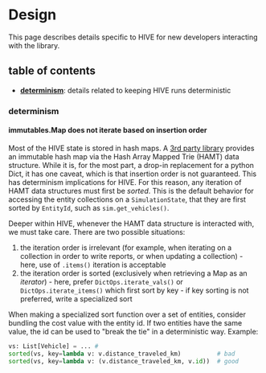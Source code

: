 # Design

This page describes details specific to HIVE for new developers interacting with the library.

## table of contents

- **[determinism](#determinism)**: details related to keeping HIVE runs deterministic

### determinism

#### immutables.Map does not iterate based on insertion order

Most of the HIVE state is stored in hash maps. A [3rd party library](https://github.com/MagicStack/immutables) provides an immutable hash map via the Hash Array Mapped Trie (HAMT) data structure. While it is, for the most part, a drop-in replacement for a python Dict, it has one caveat, which is that insertion order is not guaranteed. This has determinism implications for HIVE. For this reason, any iteration of HAMT data structures must first be _sorted_. This is the default behavior for accessing the entity collections on a `SimulationState`, that they are first sorted by `EntityId`, such as `sim.get_vehicles()`.

Deeper within HIVE, whenever the HAMT data structure is interacted with, we must take care. There are two possible situations:
  1. the iteration order is irrelevant (for example, when iterating on a collection in order to write reports, or when updating a collection)
    - here, use of `.items()` iteration is acceptable
  2. the iteration order is sorted (exclusively when retrieving a Map as an _iterator_)
    - here, prefer `DictOps.iterate_vals()` or `DictOps.iterate_items()` which first sort by key
    - if key sorting is not preferred, write a specialized sort 

When making a specialized sort function over a set of entities, consider bundling the cost value with the entity id. If two entities have the same value, the id can be used to "break the tie" in a deterministic way. Example:

```python
vs: List[Vehicle] = ... #
sorted(vs, key=lambda v: v.distance_traveled_km)          # bad
sorted(vs, key=lambda v: (v.distance_traveled_km, v.id))  # good
```
